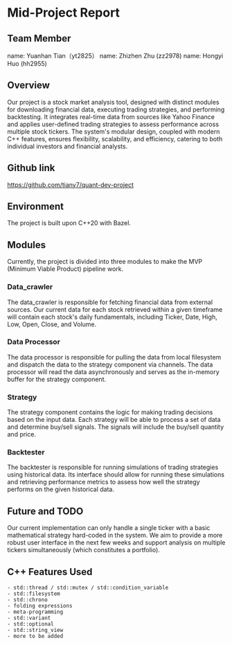 # Mid-Project Report
## Team Member
name: Yuanhan Tian（yt2825）
name: Zhizhen Zhu (zz2978)
name: Hongyi Huo (hh2955)

## Overview
Our project is a stock market analysis tool, designed with distinct modules for downloading financial data, executing trading strategies, and performing backtesting. It integrates real-time data from sources like Yahoo Finance and applies user-defined trading strategies to assess performance across multiple stock tickers. The system's modular design, coupled with modern C++ features, ensures flexibility, scalability, and efficiency, catering to both individual investors and financial analysts.

## Github link
https://github.com/tiany7/quant-dev-project

## Environment
The project is built upon C++20 with Bazel.

## Modules
Currently, the project is divided into three modules to make the MVP (Minimum Viable Product) pipeline work.

### Data_crawler
The data_crawler is responsible for fetching financial data from external sources. Our current data for each stock retrieved within a given timeframe will contain each stock's daily fundamentals, including Ticker, Date, High, Low, Open, Close, and Volume.

### Data Processor
The data processor is responsible for pulling the data from local filesystem and dispatch the data to the strategy component via channels. The data processor will read the data asynchronously and serves as the in-memory buffer for the strategy component.
### Strategy
The strategy component contains the logic for making trading decisions based on the input data. Each strategy will be able to process a set of data and determine buy/sell signals. The signals will include the buy/sell quantity and price.

### Backtester
The backtester is responsible for running simulations of trading strategies using historical data. Its interface should allow for running these simulations and retrieving performance metrics to assess how well the strategy performs on the given historical data.

## Future and TODO
Our current implementation can only handle a single ticker with a basic mathematical strategy hard-coded in the system. We aim to provide a more robust user interface in the next few weeks and support analysis on multiple tickers simultaneously (which constitutes a portfolio).

## C++ Features Used
```text
- std::thread / std::mutex / std::condition_variable
- std::filesystem
- std::chrono
- folding expressions
- meta-programming
- std::variant
- std::optional
- std::string_view
- more to be added
```
